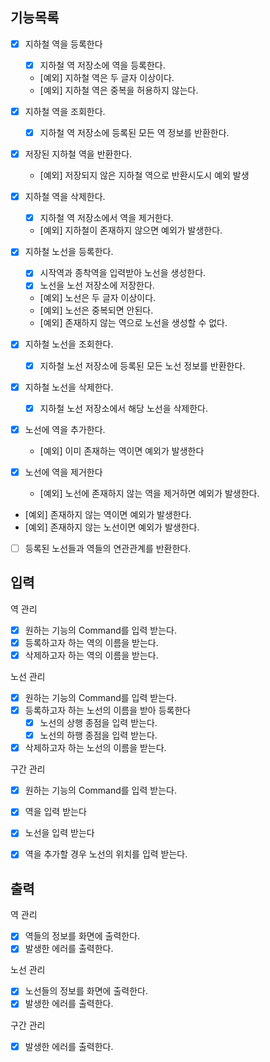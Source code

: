 ## 기능목록

- [x] 지하철 역을 등록한다
  - [x] 지하철 역 저장소에 역을 등록한다.
  - [예외] 지하철 역은 두 글자 이상이다.
  - [예외] 지하철 역은 중복을 허용하지 않는다.
- [x] 지하철 역을 조회한다.
  - [x] 지하철 역 저장소에 등록된 모든 역 정보를 반환한다.
- [x] 저장된 지하철 역을 반환한다.
  - [예외] 저장되지 않은 지하철 역으로 반환시도시 예외 발생
- [x] 지하철 역을 삭제한다.
  - [x] 지하철 역 저장소에서 역을 제거한다.
  - [예외] 지하철이 존재하지 않으면 예외가 발생한다.

- [x] 지하철 노선을 등록한다.
  - [x] 시작역과 종착역을 입력받아 노선을 생성한다.
  - [x] 노선을 노선 저장소에 저장한다.
  - [예외] 노선은 두 글자 이상이다.
  - [예외] 노선은 중복되면 안된다.
  - [예외] 존재하지 않는 역으로 노선을 생성할 수 없다.
- [x] 지하철 노선을 조회한다.
  - [x] 지하철 노선 저장소에 등록된 모든 노선 정보를 반환한다.
- [x] 지하철 노선을 삭제한다.
  - [x] 지하철 노선 저장소에서 해당 노선을 삭제한다.

- [x] 노선에 역을 추가한다.
  - [예외] 이미 존재하는 역이면 예외가 발생한다
- [x] 노선에 역을 제거한다
  - [예외] 노선에 존재하지 않는 역을 제거하면 예외가 발생한다.
- [예외] 존재하지 않는 역이면 예외가 발생한다.
- [예외] 존재하지 않는 노선이면 예외가 발생한다.

- [ ] 등록된 노선들과 역들의 연관관계를 반환한다.


## 입력

역 관리

- [x] 원하는 기능의 Command를 입력 받는다.
- [x] 등록하고자 하는 역의 이름을 받는다.
- [x] 삭제하고자 하는 역의 이름을 받는다.

노선 관리

- [x] 원하는 기능의 Command를 입력 받는다.
- [x] 등록하고자 하는 노선의 이름을 받아 등록한다
  - [x] 노선의 상행 종점을 입력 받는다.
  - [x] 노선의 하행 종점을 입력 받는다.
- [x] 삭제하고자 하는 노선의 이름을 받는다.

구간 관리
- [x] 원하는 기능의 Command를 입력 받는다.
- [x] 역을 입력 받는다
- [x] 노선을 입력 받는다
- [x] 역을 추가할 경우 노선의 위치를 입력 받는다.


## 출력

역 관리

- [x] 역들의 정보를 화면에 출력한다.
- [x] 발생한 에러를 출력한다.

노선 관리

- [x] 노선들의 정보를 화면에 출력한다.
- [x] 발생한 에러를 출력한다.

구간 관리
- [x] 발생한 에러를 출력한다.



